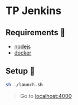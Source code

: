 # TP Jenkins

## Requirements 🔩

- [nodejs](https://nodejs.org/en/)
- [docker](https://hub.docker.com/)

## Setup 🚀

```bash
sh ./launch.sh
```

> Go to [localhost:4000](http://localhost:4000/)
